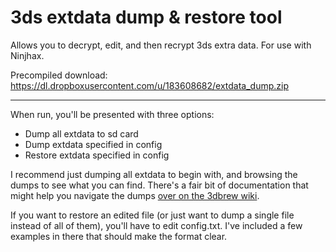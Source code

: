 3ds extdata dump & restore tool
============

Allows you to decrypt, edit, and then recrypt 3ds extra data. For use with Ninjhax.

Precompiled download: https://dl.dropboxusercontent.com/u/183608682/extdata_dump.zip

----

When run, you'll be presented with three options:

* Dump all extdata to sd card
* Dump extdata specified in config
* Restore extdata specified in config

I recommend just dumping all extdata to begin with, and browsing the dumps to see what you can find. There's a fair bit of documentation that might help you navigate the dumps [over on the 3dbrew wiki](http://3dbrew.org/wiki/Extdata#SD_Extdata).

If you want to restore an edited file (or just want to dump a single file instead of all of them), you'll have to edit config.txt. I've included a few examples in there that should make the format clear.

